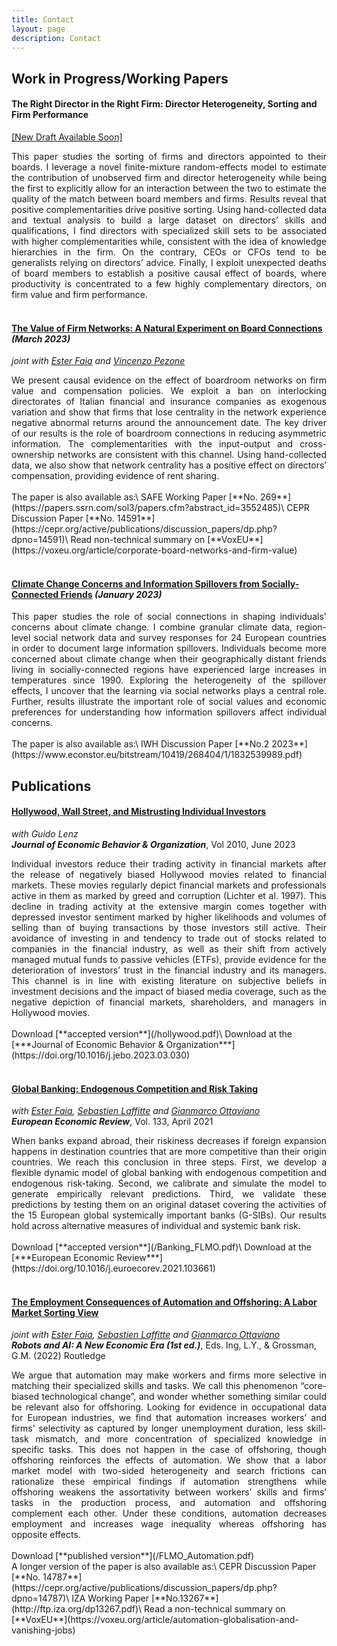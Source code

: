 ```yaml
---
title: Contact
layout: page
description: Contact
---
```


## Work in Progress/Working Papers
#### The Right Director in the Right Firm: Director Heterogeneity, Sorting and Firm Performance
[[New Draft Available Soon]]() 
<div style="text-align: justify">
This paper studies the sorting of firms and directors appointed to their boards. I leverage a novel finite-mixture random-effects model to estimate the contribution of unobserved firm and director heterogeneity while being the first to explicitly allow for an interaction between the two to estimate the quality of the match between board members and firms. Results reveal that positive complementarities drive positive sorting. Using hand-collected data and textual analysis to build a large dataset on directors’ skills and qualifications, I find directors with specialized skill sets to be associated with higher complementarities while, consistent with the idea of knowledge hierarchies in the firm. On the contrary, CEOs or CFOs tend to be generalists relying on directors’ advice. Finally, I exploit unexpected deaths of board members to establish a positive causal effect of boards, where productivity is concentrated to a few highly complementary directors, on firm value and firm performance.
</div>
<br>


#### [**The Value of Firm Networks: A Natural Experiment on Board Connections**](/FMP_Networks.pdf) *(March 2023)*
*joint with [Ester Faia](https://sites.google.com/view/esterfaia) and [Vincenzo Pezone](https://sites.google.com/site/vpezone/)*  
<div style="text-align: justify">
We present causal evidence on the effect of boardroom networks on firm value and compensation policies. We exploit a ban on interlocking directorates of Italian financial and insurance companies as exogenous variation and show that firms that lose centrality in the network experience negative abnormal returns around the announcement date. The key driver of our results is the role of boardroom connections in reducing asymmetric information. The complementarities with the input-output and cross-ownership networks are consistent with this channel. Using hand-collected data, we also show that network centrality has a positive effect on directors’ compensation, providing evidence of rent sharing.
</div>
<br>
The paper is also available as:\
SAFE Working Paper [**No. 269**](https://papers.ssrn.com/sol3/papers.cfm?abstract_id=3552485)\
CEPR Discussion Paper [**No. 14591**](https://cepr.org/active/publications/discussion_papers/dp.php?dpno=14591)\
Read non-technical summary on [**VoxEU**](https://voxeu.org/article/corporate-board-networks-and-firm-value)
<br/>
<br>

#### [**Climate Change Concerns and Information Spillovers from Socially-Connected Friends**](/ccb.pdf) *(January 2023)*
<div style="text-align: justify">
This paper studies the role of social connections in shaping individuals' concerns about climate change. I combine granular climate data, region-level social network data and survey responses for 24 European countries in order to document large information spillovers. Individuals become more concerned about climate change when their geographically distant friends living in socially-connected regions have experienced large increases in temperatures since 1990. Exploring the heterogeneity of the spillover effects, I uncover that the learning via social networks plays a central role. Further, results illustrate the important role of social values and economic preferences for understanding how information spillovers affect individual concerns.
</div>
<br>
The paper is also available as:\
IWH Discussion Paper [**No.2 2023**](https://www.econstor.eu/bitstream/10419/268404/1/1832539989.pdf)

## Publications

#### [**Hollywood, Wall Street, and Mistrusting Individual Investors**](/hollywood.pdf)
*with Guido Lenz*
<br>
***Journal of Economic Behavior & Organization***, Vol 2010, June 2023
<div style="text-align: justify">
Individual investors reduce their trading activity in financial markets after the release of negatively biased Hollywood movies related to financial markets. These movies regularly depict financial markets and professionals active in them as marked by greed and corruption (Lichter et al. 1997). This decline in trading activity at the extensive margin comes together with depressed investor sentiment marked by higher likelihoods and volumes of selling than of buying transactions by those investors still active. Their avoidance of investing in and tendency to trade out of stocks related to companies in the financial industry, as well as their shift from actively managed mutual funds to passive vehicles (ETFs), provide evidence for the deterioration of investors’ trust in the financial industry and its managers. This channel is in line with existing literature on subjective beliefs in investment decisions and the impact of biased media coverage, such as the negative depiction of financial markets, shareholders, and managers in Hollywood movies.
</div>
<br>
Download [**accepted version**](/hollywood.pdf)\
Download at the [***Journal of Economic Behavior & Organization***](https://doi.org/10.1016/j.jebo.2023.03.030)
<br>
<br>

#### [**Global Banking: Endogenous Competition and Risk Taking**](/Banking_FLMO.pdf)
*with [Ester Faia](https://sites.google.com/view/esterfaia), [Sebastien Laffitte](https://sites.google.com/view/slaffitte/) and [Gianmarco Ottaviano](https://sites.google.com/view/gipottaviano)*
<br>
***European Economic Review***, Vol. 133, April 2021
<div style="text-align: justify">
When banks expand abroad, their riskiness decreases if foreign expansion happens in destination countries that are more competitive than their origin countries. We reach this conclusion in three steps. First, we develop a flexible dynamic model of global banking with endogenous competition and endogenous risk-taking. Second, we calibrate and simulate the model to generate empirically relevant predictions. Third, we validate these predictions by testing them on an original dataset covering the activities of the 15 European global systemically important banks (G-SIBs). Our results hold across alternative measures of individual and systemic bank risk.
</div>
<br>
Download [**accepted version**](/Banking_FLMO.pdf)\
Download at the [***European Economic Review***](https://doi.org/10.1016/j.euroecorev.2021.103661)
<br>
<br>


#### [**The Employment Consequences of Automation and Offshoring: A Labor Market Sorting View**](/FLMO_Automation.pdf)
*joint with [Ester Faia](https://sites.google.com/view/esterfaia), [Sebastien Laffitte](https://sites.google.com/view/slaffitte/) and [Gianmarco Ottaviano](https://sites.google.com/view/gipottaviano)*
<br>
***Robots and AI: A New Economic Era (1st ed.)***, Eds. Ing, L.Y., & Grossman, G.M. (2022) Routledge
<div style="text-align: justify">
We argue that automation may make workers and firms more selective in matching their specialized skills and tasks. We call this phenomenon “core-biased technological change”, and wonder whether something similar could be relevant also for offshoring. Looking for evidence in occupational data for European industries, we find that automation increases workers’ and firms’ selectivity as captured by longer unemployment duration, less skill-task mismatch, and more concentration of specialized knowledge in specific tasks. This does not happen in the case of offshoring, though offshoring reinforces the effects of automation. We show that a labor market model with two-sided heterogeneity and search frictions can rationalize these empirical findings if automation strengthens while offshoring weakens the assortativity between workers’ skills and firms’ tasks in the production process, and automation and offshoring complement each other. Under these conditions, automation decreases employment and increases wage inequality whereas offshoring has opposite effects.
</div>
<br>
Download [**published version**](/FLMO_Automation.pdf) 
<br>
A longer version of the paper is also available as:\
CEPR Discussion Paper [**No. 14787**](https://cepr.org/active/publications/discussion_papers/dp.php?dpno=14787)\
IZA Working Paper [**No.13267**](http://ftp.iza.org/dp13267.pdf)\
Read a non-technical summary on [**VoxEU**](https://voxeu.org/article/automation-globalisation-and-vanishing-jobs)
<br>



